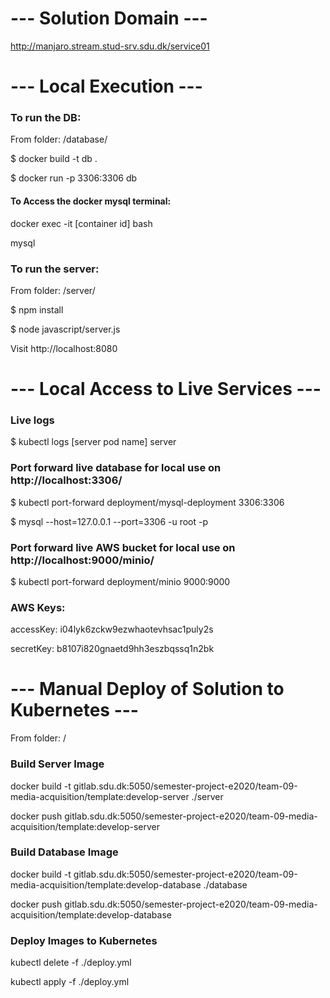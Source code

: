 # --- Solution Domain ---
http://manjaro.stream.stud-srv.sdu.dk/service01

# --- Local Execution ---
### To run the DB:
From folder: /database/

$ docker build -t db .

$ docker run -p 3306:3306 db

#### To Access the docker mysql terminal:
docker exec -it [container id] bash

mysql

### To run the server:
From folder: /server/

$ npm install

$ node javascript/server.js

Visit http://localhost:8080

# --- Local Access to Live Services ---

### Live logs
$ kubectl logs [server pod name] server

### Port forward live database for local use on http://localhost:3306/
$ kubectl port-forward deployment/mysql-deployment 3306:3306

$ mysql --host=127.0.0.1 --port=3306 -u root -p

### Port forward live AWS bucket for local use on http://localhost:9000/minio/
$ kubectl port-forward deployment/minio 9000:9000

### AWS Keys:
accessKey: i04lyk6zckw9ezwhaotevhsac1puly2s

secretKey: b8107i820gnaetd9hh3eszbqssq1n2bk

# --- Manual Deploy of Solution to Kubernetes ---
From folder: /

### Build Server Image
docker build -t gitlab.sdu.dk:5050/semester-project-e2020/team-09-media-acquisition/template:develop-server ./server

docker push gitlab.sdu.dk:5050/semester-project-e2020/team-09-media-acquisition/template:develop-server

### Build Database Image
docker build -t gitlab.sdu.dk:5050/semester-project-e2020/team-09-media-acquisition/template:develop-database ./database

docker push gitlab.sdu.dk:5050/semester-project-e2020/team-09-media-acquisition/template:develop-database

### Deploy Images to Kubernetes
kubectl delete -f ./deploy.yml

kubectl apply -f ./deploy.yml

